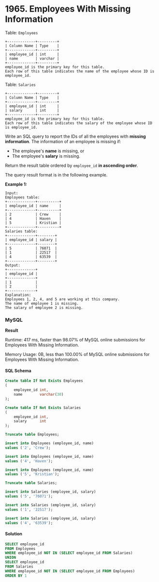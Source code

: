 # 1965. Employees With Missing Information

Table: `Employees`

```
+-------------+---------+
| Column Name | Type    |
+-------------+---------+
| employee_id | int     |
| name        | varchar |
+-------------+---------+
employee_id is the primary key for this table.
Each row of this table indicates the name of the employee whose ID is employee_id.
```

Table: `Salaries`

```
+-------------+---------+
| Column Name | Type    |
+-------------+---------+
| employee_id | int     |
| salary      | int     |
+-------------+---------+
employee_id is the primary key for this table.
Each row of this table indicates the salary of the employee whose ID is employee_id.
```

Write an SQL query to report the IDs of all the employees with **missing information**. The information of an employee is missing if:

* The employee's **name** is missing, or
* The employee's **salary** is missing.

Return the result table ordered by `employee_id` **in ascending order**.

The query result format is in the following example.

**Example 1:**

```
Input: 
Employees table:
+-------------+----------+
| employee_id | name     |
+-------------+----------+
| 2           | Crew     |
| 4           | Haven    |
| 5           | Kristian |
+-------------+----------+
Salaries table:
+-------------+--------+
| employee_id | salary |
+-------------+--------+
| 5           | 76071  |
| 1           | 22517  |
| 4           | 63539  |
+-------------+--------+
Output: 
+-------------+
| employee_id |
+-------------+
| 1           |
| 2           |
+-------------+
Explanation:
Employees 1, 2, 4, and 5 are working at this company.
The name of employee 1 is missing.
The salary of employee 2 is missing.
```

### MySQL <a href="#javascript" id="javascript"></a>

**Result**

Runtime: 417 ms, faster than 98.07% of MySQL online submissions for Employees With Missing Information.

Memory Usage: 0B, less than 100.00% of MySQL online submissions for Employees With Missing Information.

#### SQL Schema

```sql
Create table If Not Exists Employees
(
    employee_id int,
    name        varchar(30)
);

Create table If Not Exists Salaries
(
    employee_id int,
    salary      int
);

Truncate table Employees;

insert into Employees (employee_id, name)
values ('2', 'Crew');

insert into Employees (employee_id, name)
values ('4', 'Haven');

insert into Employees (employee_id, name)
values ('5', 'Kristian');

Truncate table Salaries;

insert into Salaries (employee_id, salary)
values ('5', '76071');

insert into Salaries (employee_id, salary)
values ('1', '22517');

insert into Salaries (employee_id, salary)
values ('4', '63539');
```

#### Solution <a href="#javascript" id="javascript"></a>

```sql
SELECT employee_id
FROM Employees
WHERE employee_id NOT IN (SELECT employee_id FROM Salaries)
UNION
SELECT employee_id
FROM Salaries
WHERE employee_id NOT IN (SELECT employee_id FROM Employees)
ORDER BY 1
```
